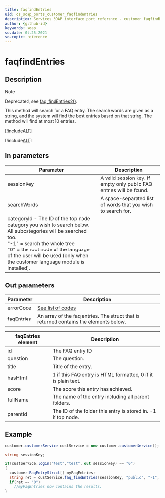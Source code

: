 ```yaml
---
title: faqfindEntries
uid: cs_soap_ports_customer_faqfindentries
description: Services SOAP interface port reference - customer faqfindEntries
author: {github-id}
keywords: soap
so.date: 01.25.2021
so.topic: reference
---
```


# faqfindEntries

## Description

> [!NOTE]
> Deprecated, see [faq\_findEntries2()][2].

This method will search for a FAQ entry. The search words are given as a string, and the system will find the best entries based on that string. The method will find at most 10 entries.

[!include[ALT](./includes/note-db-update.md)]

[!include[ALT](./includes/ejournalcron-force.md)]

## In parameters

| Parameter | Description |
|---|---|
| sessionKey | A valid session key. If empty only public FAQ entries will be found. |
| searchWords | A space-separated list of words that you wish to search for. |
| categoryId - The ID of the top node category you wish to search below. All subcategories will be searched too.<br>"-1" = search the whole tree<br>"0" = the root node of the language of the user will be used (only when the customer language module is installed). |

## Out parameters

| Parameter | Description |
|---|---|
| errorCode | [See list of codes][1] |
| faqEntries | An array of the faq entries. The struct that is returned contains the elements below. |

| faqEntries element | Description |
|---|---|
| id | The FAQ entry ID |
| question | The question. |
| title | Title of the entry. |
| hasHtml | 1 if this FAQ entry is HTML formatted, 0 if it is plain text. |
| score | The score this entry has achieved. |
| fullName | The name of the entry including all parent folders. |
| parentId | The ID of the folder this entry is stored in. -1 if top node. |

## Example

```csharp
customer.customerService custService = new customer.customerService();

string sessionKey;

if(custService.login("test","test", out sessionKey) == "0")
{
  customer.FaqEntryStruct[] myFaqEntries;
  string ret = custService.faq_findEntries(sessionKey, "public", "-1", out myFaqEntries);
  if(ret == "0")
    //myFaqEntries now contains the results.
}
```

<!-- Referenced links -->
[1]: ../../error-codes.md

<!-- Referenced links -->
[1]: ../../error-codes.md
[2]: faqfindEntries2.md
